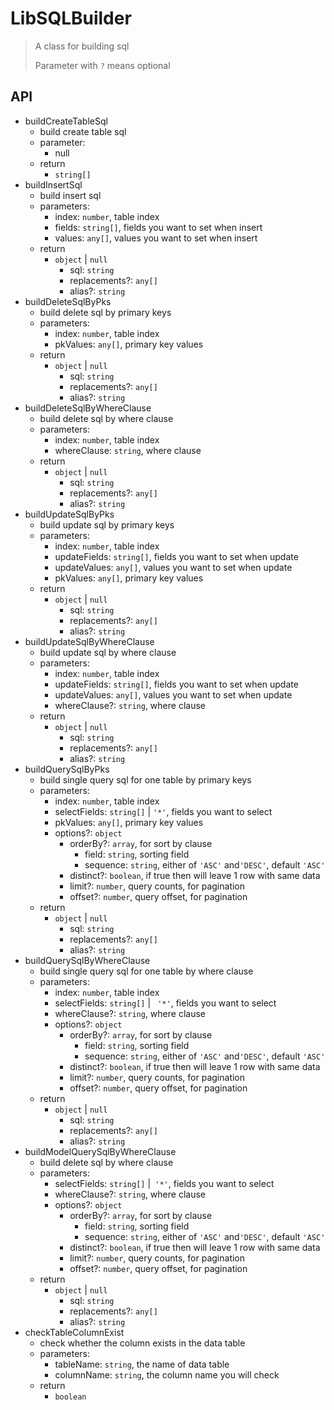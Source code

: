 # LibSQLBuilder

> A class for building sql
>
> Parameter with `?` means optional



## API

- buildCreateTableSql
  - build create table sql
  - parameter: 
    - null
  - return
    - `string[]`
- buildInsertSql
  - build insert sql
  - parameters: 
    - index: `number`, table index
    - fields: `string[]`, fields you want to set when insert
    - values: `any[]`, values you want to set when insert
  - return
    - `object` | `null`
      - sql: `string`
      - replacements?: `any[]`
      - alias?: `string`
- buildDeleteSqlByPks
  - build delete sql by primary keys
  - parameters: 
    - index: `number`, table index
    - pkValues: `any[]`, primary key values
  - return
    - `object` | `null`
      - sql: `string`
      - replacements?: `any[]`
      - alias?: `string`
- buildDeleteSqlByWhereClause
  - build delete sql by where clause
  - parameters: 
    - index: `number`, table index
    - whereClause: `string`, where clause
  - return
    - `object` | `null`
      - sql: `string`
      - replacements?: `any[]`
      - alias?: `string`
- buildUpdateSqlByPks
  - build update sql by primary keys
  - parameters: 
    - index: `number`, table index
    - updateFields: `string[]`, fields you want to set when update
    - updateValues: `any[]`, values you want to set when update
    - pkValues: `any[]`, primary key values
  - return
    - `object` | `null`
      - sql: `string`
      - replacements?: `any[]`
      - alias?: `string`
- buildUpdateSqlByWhereClause
  - build update sql by where clause
  - parameters: 
    - index: `number`, table index
    - updateFields: `string[]`, fields you want to set when update
    - updateValues: `any[]`, values you want to set when update
    - whereClause?: `string`, where clause
  - return
    - `object` | `null`
      - sql: `string`
      - replacements?: `any[]`
      - alias?: `string`
- buildQuerySqlByPks
  - build single query sql for one table by primary keys
  - parameters: 
    - index: `number`, table index
    - selectFields: `string[]` | `'*'`, fields you want to select
    - pkValues: `any[]`, primary key values
    - options?: `object`
      - orderBy?: `array`, for sort by clause
        - field: `string`, sorting field
        - sequence: `string`, either of `'ASC'` and`'DESC'`, default `'ASC'`
      - distinct?: `boolean`, if true then will leave 1 row with same data
      - limit?: `number`, query counts, for pagination
      - offset?: `number`, query offset, for pagination
  - return
    - `object` | `null`
      - sql: `string`
      - replacements?: `any[]`
      - alias?: `string`
- buildQuerySqlByWhereClause
  - build single query sql for one table by where clause
  - parameters: 
    - index: `number`, table index
    - selectFields: `string[]` | ` '*'`, fields you want to select
    - whereClause?: `string`, where clause
    - options?: `object`
      - orderBy?: `array`, for sort by clause
        - field: `string`, sorting field
        - sequence: `string`, either of `'ASC'` and`'DESC'`, default `'ASC'`
      - distinct?: `boolean`, if true then will leave 1 row with same data
      - limit?: `number`, query counts, for pagination
      - offset?: `number`, query offset, for pagination
  - return
    - `object` | `null`
      - sql: `string`
      - replacements?: `any[]`
      - alias?: `string`
- buildModelQuerySqlByWhereClause
  - build delete sql by where clause
  - parameters: 
    - selectFields: `string[]` |` '*'`, fields you want to select
    - whereClause?: `string`, where clause
    - options?: `object`
      - orderBy?: `array`, for sort by clause
        - field: `string`, sorting field
        - sequence: `string`, either of `'ASC'` and`'DESC'`, default `'ASC'`
      - distinct?: `boolean`, if true then will leave 1 row with same data
      - limit?: `number`, query counts, for pagination
      - offset?: `number`, query offset, for pagination
  - return
    - `object` | `null`
      - sql: `string`
      - replacements?: `any[]`
      - alias?: `string`
- checkTableColumnExist
  - check whether the column exists in the data table
  - parameters: 
    - tableName: `string`, the name of data table
    - columnName:  `string`, the column name you will check
  - return
    - `boolean`